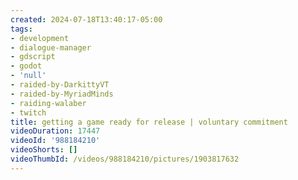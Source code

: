 ```yaml
---
created: 2024-07-18T13:40:17-05:00
tags:
- development
- dialogue-manager
- gdscript
- godot
- 'null'
- raided-by-DarkittyVT
- raided-by-MyriadMinds
- raiding-walaber
- twitch
title: getting a game ready for release | voluntary commitment
videoDuration: 17447
videoId: '988184210'
videoShorts: []
videoThumbId: /videos/988184210/pictures/1903817632
---
```

